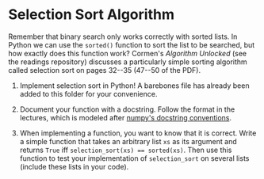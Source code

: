 Selection Sort Algorithm
========================

Remember that binary search only works correctly with sorted lists.
In Python we can use the `sorted()` function to sort the list to be searched, but how exactly does this function work?
Cormen's *Algorithm Unlocked* (see the readings repository) discusses a particularly simple sorting algorithm called selection sort on pages 32--35 (47--50 of the PDF).

1. Implement selection sort in Python!
   A barebones file has already been added to this folder for your convenience.

1. Document your function with a docstring.
   Follow the format in the lectures, which is modeled after [numpy's docstring conventions](https://github.com/numpy/numpy/blob/master/doc/HOWTO_DOCUMENT.rst.txt#docstring-standard).

1. When implementing a function, you want to know that it is correct.
   Write a simple function that takes an arbitrary list `xs` as its argument and returns `True` iff `selection_sort(xs) == sorted(xs)`.
   Then use this function to test your implementation of `selection_sort` on several lists (include these lists in your code).
